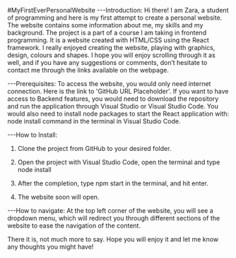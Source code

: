 #MyFirstEverPersonalWebsite
---Introduction:
Hi there! I am Zara, a student of programming and here is my first attempt to create a personal website. The website contains some information about me, my skills and my background. 
The project is a part of a course I am taking in frontend programming. It is a website created with HTML/CSS using the React framework.
I really enjoyed creating the website, playing with graphics, design, colours and shapes. I hope you will enjoy scrolling through it as well, and if you have any suggestions or comments, don’t hesitate to contact me through the links available on the webpage. 

---Prerequisites:
To access the website, you would only need internet connection. Here is the link to 'GitHub URL Placeholder'.
If you want to have access to Backend features, you would need to download the repository and run the application through Visual Studio or Visual Studio Code.
You would also need to install node packages to start the React application with: node install command in the terminal in Visual Studio Code.

---How to Install:

1. Clone the project from GitHub to your desired folder.

2. Open the project with Visual Studio Code, open the terminal and type node install

3. After the completion, type npm start in the terminal, and hit enter.

6. The website soon will open.

---How to navigate:
At the top left corner of the website, you will see a dropdown menu, which will redirect you through different sections of the website to ease the navigation of the content. 

There it is, not much more to say. Hope you will enjoy it and let me know any thoughts you might have!
